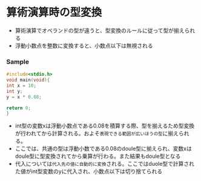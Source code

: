 # 算術演算時の型変換
- 算術演算でオペランドの型が違うと、型変換のルールに従って型が揃えられる
- 浮動小数点を整数に変換すると、小数点以下は無視される
  
### Sample
```c
#include<stdio.h>
void main(void){
int x = 10;
int y;
y = x * 0.08; 

return 0;
}
```

- int型の変数xは浮動小数点である0.08を積算する際、型を揃えるため型変換が行われてから計算される。およそ`表現できる範囲が広いほうの型`に揃えられる。
- ここでは、共通の型は浮動小数である0.08のdoule型に揃えられ、変数xはdoule型に型変換されてから乗算が行わる。また結果もdoule型となる
- 代入については`代入先の値に自動的に変換`される。ここではduole型で計算された値がint型変数のyに代入され、小数点以下は切り捨てられる
